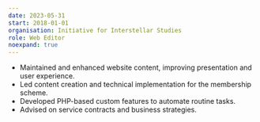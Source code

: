 ```yaml
---
date: 2023-05-31
start: 2018-01-01
organisation: Initiative for Interstellar Studies
role: Web Editor
noexpand: true
---
```

- Maintained and enhanced website content, improving presentation and user experience.
- Led content creation and technical implementation for the membership scheme.
- Developed PHP-based custom features to automate routine tasks.
- Advised on service contracts and business strategies.
